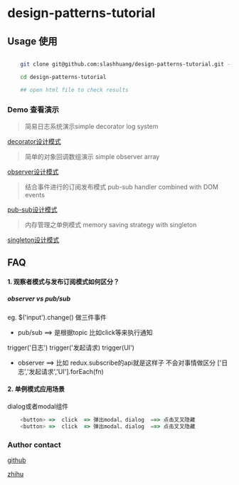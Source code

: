 # design-patterns-tutorial

## Usage 使用

```bash

	git clone git@github.com:slashhuang/design-patterns-tutorial.git --depth=1

	cd design-patterns-tutorial

	## open html file to check results

```

### Demo 查看演示

> 简易日志系统演示simple decorator log system 

[decorator设计模式](./decorator.html)

> 简单的对象回调数组演示 simple observer array 

[observer设计模式](./observer.html)

> 结合事件进行的订阅发布模式 pub-sub handler combined with DOM events

[pub-sub设计模式](./pub-sub.html)

> 内存管理之单例模式 memory saving strategy with singleton

[singleton设计模式](./singleton.html)


## FAQ

#### 1. 观察者模式与发布订阅模式如何区分？

##### observer vs pub/sub

eg. $('input').change() 做三件事件

-  pub/sub   ==> 是根据topic 比如click等来执行通知

trigger('日志') trigger('发起请求) trigger(UI')

-  observer  ==> 比如 redux.subscribe的api就是这样子
不会对事情做区分
['日志','发起请求','UI'].forEach(fn) 

#### 2. 单例模式应用场景

dialog或者modal组件

```js
	<button> =>  click  => 弹出modal、dialog  ==> 点击叉叉隐藏 
	<button> =>  click  => 弹出modal、dialog  ==> 点击叉叉隐藏

```



### Author contact

[github](https://github.com/slashhuang)

[zhihu](https://www.zhihu.com/people/huang-da-xian-14-14)